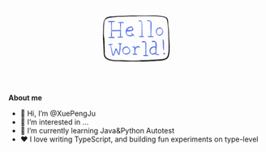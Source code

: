 <p align="center"><a href="https://xuepengju.gitee.io/"><img width="30%" src="./helloword.gif" /></a></p>

<br />

**About me**

- 👋 Hi, I’m @XuePengJu
- 👀 I’m interested in ...
- 🌱 I’m currently learning Java&Python Autotest
- ❤️ I love writing TypeScript, and building fun experiments on type-level

<!---
XuePengJu/XuePengJu is a ✨ special ✨ repository because its `README.md` (this file) appears on your GitHub profile.
You can click the Preview link to take a look at your changes.
--->
